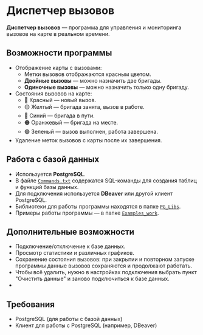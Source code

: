 # Диспетчер вызовов

**Диспетчер вызовов** — программа для управления и мониторинга вызовов на карте в реальном времени.

## Возможности программы

- Отображение карты с вызовами:
  - Метки вызовов отображаются красным цветом.
  - **Двойные вызовы** — можно назначить две бригады.
  - **Одиночные вызовы** — можно назначить только одну бригаду.
- Состояния вызовов на карте:
  - 🔴 Красный — новый вызов.
  - 🟡 Желтый — бригада занята, вызов в работе.
  - 🔵 Синий — бригада в пути.
  - 🟠 Оранжевый — бригада на месте.
  - 🟢 Зеленый — вызов выполнен, работа завершена.
- Удаление меток вызовов с карты после их завершения.

## Работа с базой данных

- Используется **PostgreSQL**.
- В файле [`Commands.txt`](./Commands.txt) содержатся SQL-команды для создания таблиц и функций базы данных.
- Для подключения используется **DBeaver** или другой клиент PostgreSQL.
- Библиотеки для работы программы находятся в папке [`PG_Libs`](./PG_Libs).
- Примеры работы программы — в папке [`Examples_work`](./Examples_work).

## Дополнительные возможности

- Подключение/отключение к базе данных.
- Просмотр статистики и различных графиков.
- Сохранение состояния вызовов: при закрытии и повторном запуске программы данные вызовов сохраняются и продолжают работать.
- Чтобы всё удалить, нужно в настройках подключения выбрать пункт "Очистить данные" и заново подключиться к базе данных.
- 
## Требования

- PostgreSQL (для работы с базой данных)
- Клиент для работы с PostgreSQL (например, DBeaver)

